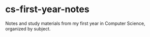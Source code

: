 # cs-first-year-notes
Notes and study materials from my first year in Computer Science, organized by subject.
